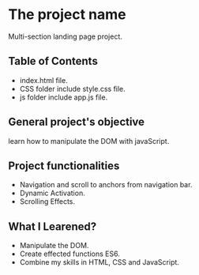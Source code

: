 # The project name
Multi-section landing page project.

## Table of Contents
- index.html file.
- CSS folder include style.css file.
- js folder include app.js file.

## General project's objective
learn how to manipulate the DOM with javaScript.

## Project functionalities 
- Navigation and scroll to anchors from navigation bar. 
- Dynamic Activation.
- Scrolling Effects.

## What I Learened?
- Manipulate the DOM.
- Create effected functions ES6.
- Combine my skills in HTML, CSS and JavaScript.
